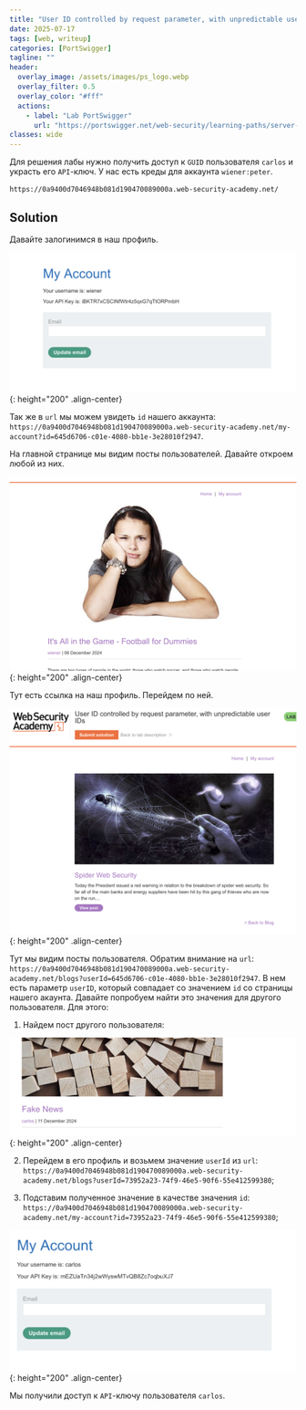 ```yaml
---
title: "User ID controlled by request parameter, with unpredictable user IDs"
date: 2025-07-17
tags: [web, writeup]  
categories: [PortSwigger]
tagline: ""
header:
  overlay_image: /assets/images/ps_logo.webp
  overlay_filter: 0.5 
  overlay_color: "#fff"
  actions:
    - label: "Lab PortSwigger"
      url: "https://portswigger.net/web-security/learning-paths/server-side-vulnerabilities-apprentice/access-control-apprentice/access-control/lab-user-id-controlled-by-request-parameter-with-unpredictable-user-ids#"
classes: wide
---
```


Для решения лабы нужно получить доступ к `GUID` пользователя `carlos` и украсть его `API`-ключ. У нас есть креды для аккаунта `wiener:peter`.

```
https://0a9400d7046948b081d190470089000a.web-security-academy.net/
```

## Solution

Давайте залогинимся в наш профиль.

![IMG](/assets/images/IMG_writeups/IMG_PortSwigger/IMG_access_control/IMG_User_ID_controlled_by_request_parameter_with_unpredictable_user_IDs/1.png){: height="200" .align-center}

Так же в `url` мы можем увидеть `id` нашего аккаунта: `https://0a9400d7046948b081d190470089000a.web-security-academy.net/my-account?id=645d6706-c01e-4080-bb1e-3e28010f2947`.

На главной странице мы видим посты пользователей. Давайте откроем любой из них.

![IMG](/assets/images/IMG_writeups/IMG_PortSwigger/IMG_access_control/IMG_User_ID_controlled_by_request_parameter_with_unpredictable_user_IDs/2.png){: height="200" .align-center}

Тут есть ссылка на наш профиль. Перейдем по ней.

![IMG](/assets/images/IMG_writeups/IMG_PortSwigger/IMG_access_control/IMG_User_ID_controlled_by_request_parameter_with_unpredictable_user_IDs/3.png){: height="200" .align-center}

Тут мы видим посты пользователя. Обратим внимание на `url`: `https://0a9400d7046948b081d190470089000a.web-security-academy.net/blogs?userId=645d6706-c01e-4080-bb1e-3e28010f2947`. В нем есть параметр `userID`, который совпадает со значением `id` со страницы нашего акаунта. Давайте попробуем найти это значения для другого пользователя. Для этого:

1. Найдем пост другого пользователя:

![IMG](/assets/images/IMG_writeups/IMG_PortSwigger/IMG_access_control/IMG_User_ID_controlled_by_request_parameter_with_unpredictable_user_IDs/4.png){: height="200" .align-center}

2. Перейдем в его профиль и возьмем значение `userId` из `url`: `https://0a9400d7046948b081d190470089000a.web-security-academy.net/blogs?userId=73952a23-74f9-46e5-90f6-55e412599380`;

3. Подставим полученное значение в качестве значения `id`: `https://0a9400d7046948b081d190470089000a.web-security-academy.net/my-account?id=73952a23-74f9-46e5-90f6-55e412599380`;

![IMG](/assets/images/IMG_writeups/IMG_PortSwigger/IMG_access_control/IMG_User_ID_controlled_by_request_parameter_with_unpredictable_user_IDs/5.png){: height="200" .align-center}

Мы получили доступ к `API`-ключу пользователя `carlos`.